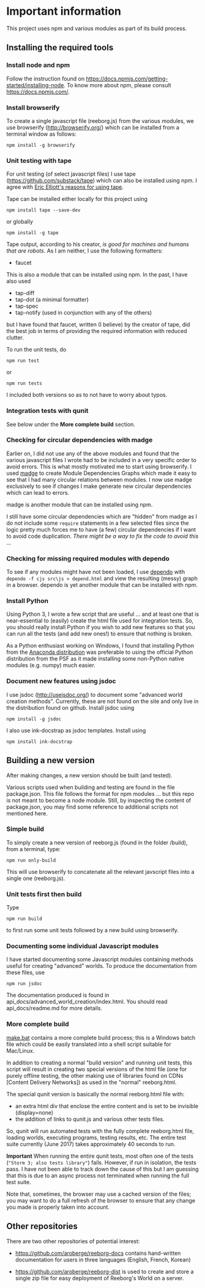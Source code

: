 # Important information

This project uses npm and various modules as part of its build process.

## Installing the required tools

### Install node and npm

Follow the instruction found on https://docs.npmjs.com/getting-started/installing-node.
To know more about npm, please consult https://docs.npmjs.com/.

### Install browserify

To create a single javascript file (reeborg.js) from the various modules,
we use browserify (http://browserify.org/) which can be installed from
a terminal window as follows:

    npm install -g browserify

### Unit testing with tape

For unit testing (of select javascript files) I use tape
(https://github.com/substack/tape) which can also be installed using npm.
I agree with [Eric Elliott's reasons for using tape](https://medium.com/javascript-scene/why-i-use-tape-instead-of-mocha-so-should-you-6aa105d8eaf4#.5sqscrl18).

Tape can be installed either locally for this project using

    npm install tape --save-dev

or globally

    npm install -g tape

Tape output, according to his creator,
_is good for machines and humans that are robots_. As I am neither,
I use the following formatters:

* faucet


This is also a module that can be installed using npm.
In the past, I have also used

* tap-diff
* tap-dot  (a minimal formatter)
* tap-spec
* tap-notify (used in conjunction with any of the others)

but I have found that faucet, written (I believe) by the creator of tape,
did the best job in terms of providing the required information with
reduced clutter.

To run the unit tests, do

    npm run test

or

    npm run tests

I included both versions so as to not have to worry about typos.

### Integration tests with qunit

See below under the **More complete build** section.

### Checking for circular dependencies with madge

Earlier on, I did not use any of the above modules and found that
the various javascript files I wrote had to be included in a very specific
order to avoid errors. This is what mostly motivated me to start
using browserify. I used [madge](https://github.com/pahen/madge)
to create Module Dependencies Graphs which made it easy to see that
I had many circular relations between modules.  I now use madge
exclusively to see if changes I make generate new circular dependencies which
can lead to errors.

madge is another module that can be installed using npm.

I still have some circular dependencies which are "hidden" from madge as
I do not include some `require` statements in a few selected files since the
logic pretty much forces me to have (a few) circular dependencies if I
want to avoid code duplication. _There might be a way to fix the code to
avoid this_ ...

### Checking for missing required modules with dependo

To see if any modules might have not been loaded,
I use [dependo](https://www.npmjs.com/package/dependo) with
`dependo -f cjs src\js > depend.html` and view the resulting (messy) graph
in a browser. dependo is yet another module that can be installed with npm.

### Install Python

Using Python 3, I wrote a few script that are useful ... and at least one
that is near-essential to (easily) create the html file used for
integration tests.  So, you should really install Python if you wish to
add new features so that you can run all the tests (and add new ones!)
to ensure that nothing is broken.

As a Python enthusiast working on Windows,
I found that installing Python from the
[Anaconda distribution](https://www.continuum.io/downloads) was preferable
to using the official Python distribution from the PSF as it made
installing some non-Python native modules (e.g. numpy) much easier.

### Document new features using jsdoc

I use jsdoc (http://usejsdoc.org/)
to document some "advanced world creation methods".
Currently, these are not found on the site and only live in the
distribution found on github. Install jsdoc using

    npm install -g jsdoc

I also use ink-docstrap as jsdoc templates. Install using

    npm install ink-docstrap


## Building a new version

After making changes, a new version should be built (and tested).

Various scripts used when building and testing are found in the
file package.json.  This file follows the format for npm modules ... but
this repo is not meant to become a node module.  Still, by inspecting
the content of package.json, you may find some reference to additional
scripts not mentioned here.

### Simple build

To simply create a new version of reeborg.js (found in the folder /build),
from a terminal, type:

    npm run only-build

This will use browserify to concatenate all the relevant javscript files
into a single one (reeborg.js).

### Unit tests first then build

Type

    npm run build

to first run some unit tests followed by a new build using browserify.

### Documenting some individual Javascript modules

I have started documenting some Javascript modules containing
methods useful for creating "advanced" worlds. To produce the documentation
from these files, use

    npm run jsdoc

The documentation produced is found in api_docs/advanced_world_creation/index.html.
You should read api_docs/readme.md for more details.

### More complete build

[make.bat](https://github.com/aroberge/reeborg/blob/master/make.bat)
contains a more complete build process; this is a Windows batch file which
could be easily translated into a shell script suitable for Mac/Linux.

In addition to creating a normal "build version" and running unit tests,
this script will result in creating two special versions of the html file
(one for purely offline testing, the other making use of libraries found
on CDNs [Content Delivery Networks]) as used in the "normal" reeborg.html.

The special qunit version is basically the normal reeborg.html file with:

* an extra html div that enclose the entire content and is set to be
  invisible (display=none)
* the addition of links to qunit.js and various other tests files.

So, qunit will run automated tests with the fully complete reeborg.html file,
loading worlds, executing programs, testing results, etc.  The entire test suite
currently (June 2017) takes approximately 40 seconds to run.

**Important** When running the entire qunit tests, most often one of the tests
(`"Storm 3; also tests library"`) fails.
However, if run in isolation, the tests pass.
I have not been able to track down the cause of this but I am guessing that this
is due to an async process not terminated when running the full test suite.

Note that, sometimes, the browser may use a cached version of the files;
you may want to do a full refresh of the browser to ensure that any change you
made is properly taken into account.

## Other repositories

There are two other repositories of potential interest:

* https://github.com/aroberge/reeborg-docs contains hand-written documentation
  for users in three languages (English, French, Korean)

* https://github.com/aroberge/reeborg-dist is used to create and store a single zip file
  for easy deployment of Reeborg's World on a server.
